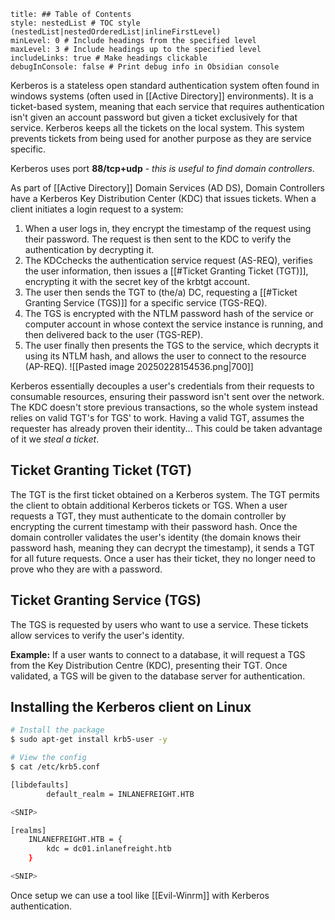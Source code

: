 ```table-of-contents
title: ## Table of Contents
style: nestedList # TOC style (nestedList|nestedOrderedList|inlineFirstLevel)
minLevel: 0 # Include headings from the specified level
maxLevel: 3 # Include headings up to the specified level
includeLinks: true # Make headings clickable
debugInConsole: false # Print debug info in Obsidian console
```
Kerberos is a stateless open standard authentication system often found in windows systems (often used in [[Active Directory]] environments). It is a ticket-based system, meaning that each service that requires authentication isn't given an account password but given a ticket exclusively for that service. Kerberos keeps all the tickets on the local system. This system prevents tickets from being used for another purpose as they are service specific.

Kerberos uses port **88/tcp+udp** - *this is useful to find domain controllers*.

As part of [[Active Directory]] Domain Services (AD DS), Domain Controllers have a Kerberos Key Distribution Center (KDC) that issues tickets. When a client initiates a login request to a system:

1. When a user logs in, they encrypt the timestamp of the request using their password. The request is then sent to the KDC to verify the authentication by decrypting it.
2. The KDCchecks the authentication service request (AS-REQ), verifies the user information, then issues a [[#Ticket Granting Ticket (TGT)]], encrypting it with the secret key of the krbtgt account.
3. The user then sends the TGT to (the/a) DC, requesting a [[#Ticket Granting Service (TGS)]] for a specific service (TGS-REQ).
4. The TGS is encrypted with the NTLM password hash of the service or computer account in whose context the service instance is running, and then delivered back to the user (TGS-REP).
5. The user finally then presents the TGS to the service, which decrypts it using its NTLM hash, and allows the user to connect to the resource (AP-REQ).
![[Pasted image 20250228154536.png|700]]

Kerberos essentially decouples a user's credentials from their requests to consumable resources, ensuring their password isn't sent over the network. The KDC doesn't store previous transactions, so the whole system instead relies on valid TGT's for TGS' to work. Having a valid TGT, assumes the requester has already proven their identity... This could be taken advantage of it we *steal a ticket*.

## Ticket Granting Ticket (TGT)
The TGT is the first ticket obtained on a Kerberos system. The TGT permits the client to obtain additional Kerberos tickets or TGS.
When a user requests a TGT, they must authenticate to the domain controller by encrypting the current timestamp with their password hash. Once the domain controller validates the user's identity (the domain knows their password hash, meaning they can decrypt the timestamp), it sends a TGT for all future requests. Once a user has their ticket, they no longer need to prove who they are with a password.

## Ticket  Granting Service (TGS)
The TGS is requested by users who want to use a service. These tickets allow services to verify the user's identity. 

**Example:** If a user wants to connect to a database, it will request a TGS from the Key Distribution Centre (KDC), presenting their TGT. Once validated, a TGS will be given to the database server for authentication.

## Installing the Kerberos client on Linux
```bash
# Install the package
$ sudo apt-get install krb5-user -y

# View the config
$ cat /etc/krb5.conf

[libdefaults]
        default_realm = INLANEFREIGHT.HTB

<SNIP>

[realms]
    INLANEFREIGHT.HTB = {
        kdc = dc01.inlanefreight.htb
    }

<SNIP>
```
Once setup we can use a tool like [[Evil-Winrm]] with Kerberos authentication.